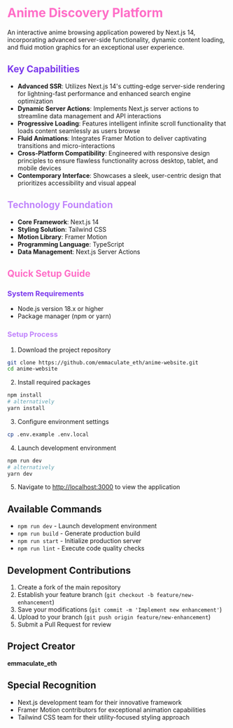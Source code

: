 # <span style="color: #ff6ec7">Anime Discovery Platform</span>

An interactive anime browsing application powered by Next.js 14, incorporating advanced server-side functionality, dynamic content loading, and fluid motion graphics for an exceptional user experience.

## <span style="color: #7c3aed">Key Capabilities</span>

- **Advanced SSR**: Utilizes Next.js 14's cutting-edge server-side rendering for lightning-fast performance and enhanced search engine optimization
- **Dynamic Server Actions**: Implements Next.js server actions to streamline data management and API interactions
- **Progressive Loading**: Features intelligent infinite scroll functionality that loads content seamlessly as users browse
- **Fluid Animations**: Integrates Framer Motion to deliver captivating transitions and micro-interactions
- **Cross-Platform Compatibility**: Engineered with responsive design principles to ensure flawless functionality across desktop, tablet, and mobile devices
- **Contemporary Interface**: Showcases a sleek, user-centric design that prioritizes accessibility and visual appeal

## <span style="color: #c084fc">Technology Foundation</span>

- **Core Framework**: Next.js 14
- **Styling Solution**: Tailwind CSS
- **Motion Library**: Framer Motion
- **Programming Language**: TypeScript
- **Data Management**: Next.js Server Actions

## <span style="color: #ff6ec7">Quick Setup Guide</span>

### <span style="color: #7c3aed">System Requirements</span>

- Node.js version 18.x or higher
- Package manager (npm or yarn)

### <span style="color: #c084fc">Setup Process</span>

1. Download the project repository
```bash
git clone https://github.com/emmaculate_eth/anime-website.git
cd anime-website
```

2. Install required packages
```bash
npm install
# alternatively
yarn install
```

3. Configure environment settings
```bash
cp .env.example .env.local
```

4. Launch development environment
```bash
npm run dev
# alternatively
yarn dev
```

5. Navigate to [http://localhost:3000](http://localhost:3000) to view the application


## Available Commands

- `npm run dev` - Launch development environment
- `npm run build` - Generate production build
- `npm run start` - Initialize production server
- `npm run lint` - Execute code quality checks

## Development Contributions

1. Create a fork of the main repository
2. Establish your feature branch (`git checkout -b feature/new-enhancement`)
3. Save your modifications (`git commit -m 'Implement new enhancement'`)
4. Upload to your branch (`git push origin feature/new-enhancement`)
5. Submit a Pull Request for review


## Project Creator

**emmaculate_eth**

## Special Recognition

- Next.js development team for their innovative framework
- Framer Motion contributors for exceptional animation capabilities
- Tailwind CSS team for their utility-focused styling approach
